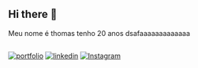 ## Hi there 👋
 Meu nome é thomas tenho 20 anos dsafaaaaaaaaaaaaa

## 
[![portfolio](https://img.shields.io/badge/my_portfolio-000?style=for-the-badge&logo=ko-fi&logoColor=white)]()
[![linkedin](https://img.shields.io/badge/linkedin-0A66C2?style=for-the-badge&logo=linkedin&logoColor=white)]()
[![Instagram](https://img.shields.io/badge/linkedin-0A66C2?style=for-the-badge&logo=linkedin&logoColor=white)]()
